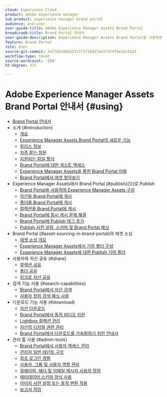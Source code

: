 ```yaml
---
cloud: Experience Cloud
product: adobe experience manager
sub-product: experience manager brand portal
audience: end-user
user-guide-title: Adobe Experience Manager Assets Brand Portal
breadcrumb-title: Brand Portal 안내서
user-guide-description: Experience Manager Assets Brand Portal을 사용하면 승인된 브랜드 및 제품 자산을 외부 기관, 파트너, 내부 팀 및 리셀러에 다운로드용으로 안전하게 배포하여 마케팅 요구 사항을 충족할 수 있습니다.
feature: Brand Portal
role: User
source-git-commit: 3ef765c6b6127c1f3f19d27ee1fd74fbe2dc52af
workflow-type: tm+mt
source-wordcount: '254'
ht-degree: 31%

---
```



# Adobe Experience Manager Assets Brand Portal 안내서 {#using}

+ [Brand Portal 안내서](/help/using/home.md)
+ 소개 {#introduction}
   + [개요](/help/using/brand-portal.md)
   + [Experience Manager Assets Brand Portal의 새로운 기능](/help/using/whats-new.md)
   + [릴리스 정보](/help/using/brand-portal-release-notes.md)
   + [자주 묻는 질문](/help/using/brand-portal-faqs.md)
   + [지원되는 파일 형식](/help/using/brand-portal-supported-formats.md)
   + [Brand Portal에 대한 게스트 액세스](/help/using/guest-access.md)
   + [Experience Manager Assets을 통한 Brand Portal 이해](https://experienceleague.adobe.com/docs/experience-manager-brand-portal/using/home.html)
   + [Brand Portal에서 에셋 찾아보기](/help/using/browse-assets-brand-portal.md)
+ Experience Manager Assets에서 Brand Portal {#publish}(으)로 Publish
   + [Brand Portal을 사용하여 Experience Manager Assets 구성](/help/using/configure-aem-assets-with-brand-portal.md)
   + [자산을 Brand Portal에 게시](https://experienceleague.adobe.com/docs/experience-manager-65/assets/brandportal/brand-portal-publish-assets.html)
   + [폴더를 Brand Portal에 게시](https://experienceleague.adobe.com/docs/experience-manager-65/assets/brandportal/brand-portal-publish-folder.html)
   + [컬렉션을 Brand Portal에 게시](https://experienceleague.adobe.com/docs/experience-manager-65/assets/brandportal/brand-portal-publish-collection.html)
   + [Brand Portal에 동시 게시 문제 해결](/help/using/troubleshoot-parallel-publishing.md)
   + [Brand Portal에 Publish 태그 추가](/help/using/brand-portal-publish-tags.md)
   + [Publish 사전 설정, 스키마 및 Brand Portal 패싯](/help/using/publish-schema-search-facets-presets.md)
+ Brand Portal {#asset-sourcing-in-brand-portal}의 에셋 소싱
   + [에셋 소싱 개요](/help/using/brand-portal-asset-sourcing.md)
   + [Experience Manager Assets에서 기여 폴더 구성](/help/using/brand-portal-publish-contribution-folder-to-brand-portal.md)
   + [Experience Manager Assets에 대한 Publish 기여 폴더](/help/using/brand-portal-publish-contribution-folder-to-aem-assets.md)
+ 사용자와 자산 공유 {#share}
   + [컬렉션 공유](/help/using/brand-portal-share-collection.md)
   + [폴더 공유](/help/using/brand-portal-sharing-folders.md)
   + [링크로 자산 공유](/help/using/brand-portal-link-share.md)
+ 검색 기능 사용 {#search-capabilities}
   + [Brand Portal에서 자산 검색](/help/using/brand-portal-searching.md)
   + [사용자 정의 검색 패싯 사용](/help/using/brand-portal-search-facets.md)
+ 다운로드 기능 사용 {#download}
   + [자산 다운로드](/help/using/brand-portal-download-assets.md)
   + [Brand Portal에서 동적 비디오 지원](/help/using/dynamic-video-brand-portal.md)
   + [Lightbox 컬렉션 관리](/help/using/brand-portal-light-box.md)
   + [자산의 디지털 권한 관리](/help/using/manage-digital-rights-of-assets.md)
   + [Brand Portal에서 다운로드를 가속화하기 위한 안내서](/help/using/accelerated-download.md)
+ 관리 툴 사용 {#admin-tools}
   + [Brand Portal에서 사용자 액세스 관리](/help/using/access-configurations-brand-portal.md)
   + [관리자 일반 테넌트 구성](/help/using/brand-portal-general-configuration.md)
   + [최초 로그인 경험](/help/using/brand-portal-onboarding.md)
   + [사용자, 그룹 및 사용자 역할 관리](/help/using/brand-portal-adding-users.md)
   + [월페이퍼, 헤더 및 이메일 메시지 사용자 정의](/help/using/brand-portal-branding.md)
   + [메타데이터 스키마 양식 사용](/help/using/brand-portal-metadata-schemas.md)
   + [이미지 사전 설정 또는 동적 변환 적용](/help/using/brand-portal-image-presets.md)
   + [보고서 작업](/help/using/brand-portal-reports.md)


